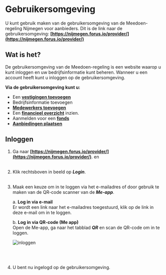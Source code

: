 # Gebruikersomgeving

U kunt gebruik maken van de gebruikersomgeving van de Meedoen-regeling Nijmegen voor aanbieders.
Dit is de link naar de gebruikersomgeving: **[https://nijmegen.forus.io/provider/](https://nijmegen.forus.io/provider/)**
&nbsp;

## Wat is het?

De gebruikersomgeving van de Meedoen-regeling is een website waarop u kunt inloggen en uw bedrijfsinformatie kunt beheren.
Wanneer u een account heeft kunt u inloggen op de gebruikersomgeving.

**Via de gebruikersomgeving kunt u:**

* Een **[vestigingen toevoegen](https://help.forus.io/nijmegen/aanbieder/vestigingen/)**
* Bedrijfsinformatie toevoegen
* **[Medewerkers toevoegen](https://help.forus.io/nijmegen/aanbieder/medewerkers/)**
* Een **[financieel overzicht](https://help.forus.io/nijmegen/aanbieder/transactieoverzicht/)** inzien.
* Aanmelden voor een **[fonds](https://help.forus.io/nijmegen/aanbieder/fonds/)**
* **[Aanbiedingen plaatsen](https://help.forus.io/nijmegen/aanbieder/aanbiedingen/)**
&nbsp;


## Inloggen

1. Ga naar **[https://nijmegen.forus.io/provider/](https://nijmegen.forus.io/provider/)**. en
<br />&nbsp;

2. Klik rechtsboven in beeld op **_Login_**.
<br />&nbsp;

3.  Maak een keuze om in te loggen via het e-mailadres of door gebruik te maken van de QR-code scanner van de **_Me-app_**.

    a.   **Log in via e-mail**<br />
    Er wordt een link naar het e-mailadres toegestuurd, klik op de link in deze e-mail om in te loggen.

    b.  **Log in via QR-code (Me app)** <br />
    Open de Me-app, ga naar het tabblad **_QR_** en scan de QR-code om in te loggen.

    <img src="https://raw.githubusercontent.com/teamforus/manuals/master/img/manual-aanbieder-inloggen.png" alt="inloggen">
<br />&nbsp;

4. U bent nu ingelogd op de gebruikersomgeving.
<br />&nbsp;
